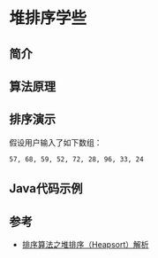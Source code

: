 # 堆排序学些




## 简介



## 算法原理



## 排序演示

假设用户输入了如下数组：
```
57, 68, 59, 52, 72, 28, 96, 33, 24
```

## Java代码示例



## 参考

- [排序算法之堆排序（Heapsort）解析](http://www.cnblogs.com/ayqy/p/4052646.html)
